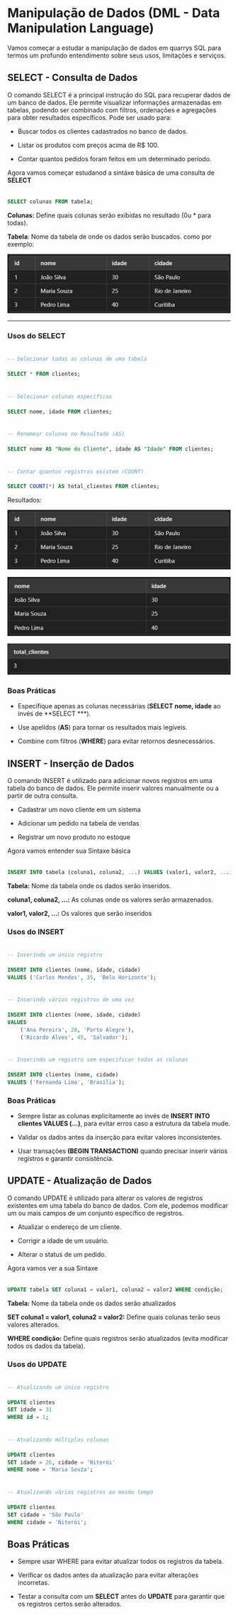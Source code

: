 # Manipulação de Dados (DML - Data Manipulation Language)

Vamos começar a estudar a manipulação de dados em quarrys SQL para termos um profundo entendimento sobre seus usos, limitações e serviços.

## SELECT - Consulta de Dados

O comando SELECT é a principal instrução do SQL para recuperar dados de um banco de dados. Ele permite visualizar informações armazenadas em tabelas, podendo ser combinado com filtros, ordenações e agregações para obter resultados específicos. Pode ser usado para:

- Buscar todos os clientes cadastrados no banco de dados.

- Listar os produtos com preços acima de R$ 100.

- Contar quantos pedidos foram feitos em um determinado período.

Agora vamos começar estudanod a sintáxe básica de uma consulta de **SELECT**

``` SQL

SELECT colunas FROM tabela;

```

**Colunas:** Define quais colunas serão exibidas no resultado (0u * para todas).

**Tabela**: Nome da tabela de onde os dados serão buscados. como por exemplo:

![Tabela de Cliente](Tabela_SELECT.png)

---

### Usos do SELECT

``` SQL

-- Selecionar todas as colunas de uma tabela

SELECT * FROM clientes;


-- Selecionar colunas específicas

SELECT nome, idade FROM clientes;


-- Renomear colunas no Resultado (AS)

SELECT nome AS "Nome do Cliente", idade AS "Idade" FROM clientes;


-- Contar quantos registros existem (COUNT)

SELECT COUNT(*) AS total_clientes FROM clientes;

```

Resultados:

![SELECT * FROM clientes;](Tabela_SELECT.png)

![SELECT nome, idade FROM clientes;](SELECT_nome_idade.png)

![SELECT COUNT(*) AS total_clientes FROM clientes;](total_clientes.png)

### Boas Práticas

- Especifique apenas as colunas necessárias (**SELECT nome, idade** ao invés de **SELECT ***).

- Use apelidos (**AS**) para tornar os resultados mais legíveis.

- Combine com filtros (**WHERE**) para evitar retornos desnecessários.

## INSERT - Inserção de Dados

O comando INSERT é utilizado para adicionar novos registros em uma tabela do banco de dados. Ele permite inserir valores manualmente ou a partir de outra consulta.

- Cadastrar um novo cliente em um sistema

- Adicionar um pedido na tabela de vendas

- Registrar um novo produto no estoque

Agora vamos entender sua Sintaxe básica

``` SQL

INSERT INTO tabela (coluna1, coluna2, ...) VALUES (valor1, valor2, ...);

```

**Tabela:** Nome da tabela onde os dados serão inseridos.

**coluna1, coluna2, ...:** As colunas onde os valores serão armazenados.

**valor1, valor2, ...:** Os valores que serão inseridos

### Usos do INSERT

``` SQL

-- Inserindo um único registro

INSERT INTO clientes (nome, idade, cidade)  
VALUES ('Carlos Mendes', 35, 'Belo Horizonte');


-- Inserindo vários registros de uma vez

INSERT INTO clientes (nome, idade, cidade)  
VALUES 
    ('Ana Pereira', 28, 'Porto Alegre'),  
    ('Ricardo Alves', 45, 'Salvador');


-- Inserindo um registro sem especificar todas as colunas

INSERT INTO clientes (nome, cidade)  
VALUES ('Fernanda Lima', 'Brasília');

```

### Boas Práticas

- Sempre listar as colunas explicitamente ao invés de **INSERT INTO clientes VALUES (...)**, para evitar erros caso a estrutura da tabela mude.

- Validar os dados antes da inserção para evitar valores inconsistentes.

- Usar transações **(BEGIN TRANSACTION)** quando precisar inserir vários registros e garantir consistência.

## UPDATE - Atualização de Dados

O comando UPDATE é utilizado para alterar os valores de registros existentes em uma tabela do banco de dados. Com ele, podemos modificar um ou mais campos de um conjunto específico de registros.

- Atualizar o endereço de um cliente.

- Corrigir a idade de um usuário.

- Alterar o status de um pedido.

Agora vamos ver a sua Sintaxe

``` SQL

UPDATE tabela SET coluna1 = valor1, coluna2 = valor2 WHERE condição;

```

**Tabela:** Nome da tabela onde os dados serão atualizados

**SET coluna1 = valor1, coluna2 = valor2:** Define quais colunas terão seus valores alterados.

**WHERE condição:** Define quais registros serão atualizados (evita modificar todos os dados da tabela).

### Usos do UPDATE

``` SQL

-- Atualizando um único registro

UPDATE clientes  
SET idade = 31  
WHERE id = 1;


-- Atualizando múltiplas colunas

UPDATE clientes  
SET idade = 26, cidade = 'Niterói'  
WHERE nome = 'Maria Souza';


-- Atualizando vários registros ao mesmo tempo

UPDATE clientes  
SET cidade = 'São Paulo'  
WHERE cidade = 'Niterói';

```

## Boas Práticas

- Sempre usar WHERE para evitar atualizar todos os registros da tabela.

- Verificar os dados antes da atualização para evitar alterações incorretas.

- Testar a consulta com um **SELECT** antes do **UPDATE** para garantir que os registros certos serão alterados.